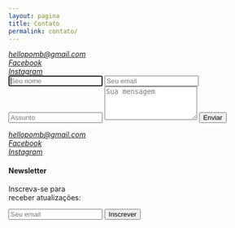 ```yaml
---
layout: pagina
title: Contato
permalink: contato/
---
```


<section>

<address class="contato-info destaque">
	<a href="mailto:hellopomb@gmail.com">hellopomb@gmail.com</a><br/>
	<a href="https://www.facebook.com/pomb.thales">Facebook</a><br/>
	<a href="https://www.instagram.com/pomb_/">Instagram</a>
</address>

<article class="mensagem">
	<form action="https://getsimpleform.com/messages?form_api_token=71434cbc86389666c68ffd46cecd6534" method="post">
		<input type='text' name='nome' placeholder='Seu nome' autofocus />
		<input type='text' name='email' placeholder='Seu email'/>
		<input type='text' name='assunto' placeholder='Assunto'/>
			<textarea rows="4" name='test' placeholder='Sua mensagem'></textarea> 
			<input type='submit' value='Enviar' />
	</form>
</article>

<article class="newsletter">
	<address class="destaque">
		<a href="mailto:hellopomb@gmail.com">hellopomb@gmail.com</a><br/>
		<a href="https://www.facebook.com/pomb.thales">Facebook</a><br/>
		<a href="https://www.instagram.com/pomb_/">Instagram</a>
	</address>
	<h4>Newsletter</h4>
	<form action="//pomb.us14.list-manage.com/subscribe/post?u=590acd547654e764274899d83&amp;id=0ea768a7d8" method="post" id="mc-embedded-subscribe-form" name="mc-embedded-subscribe-form" class="validate" target="_blank" novalidate>
		<p>Inscreva-se para<br>receber atualizações:</p>
		<input type="email" value="" name="EMAIL" placeholder='Seu email' id="mce-EMAIL" required>
  		<input type="submit" value="Inscrever" name="subscribe" id="mc-embedded-subscribe" class="button">
	</form>
</article>

</section>

<script type="text/javascript" src="{{ site.baseurl }}/scripts/form-normalize.js"></script>